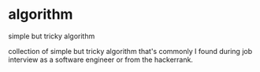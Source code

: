 # algorithm
simple but tricky algorithm

collection of simple but tricky algorithm that's commonly I found during job interview as a software engineer or from the hackerrank.
